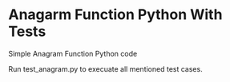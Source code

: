 # Anagarm Function Python With Tests
Simple Anagram Function Python code

Run test_anagram.py to execuate all mentioned test cases.
